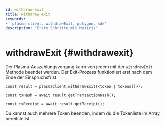 ```yaml
---
id: withdraw-exit
title: withdraw exit
keywords:
- 'plasma client, withdrawExit, polygon, sdk'
description: 'Erste Schritte mit Maticjs'
---
```


# withdrawExit {#withdrawexit}

Der Plasma-Auszahlungsvorgang kann von jedem mit der `withdrawExit`-Methode beendet werden. Der Exit-Prozess funktioniert erst nach dem Ende der Einspruchsfrist.

```
const result = plasmaClient.withdrawExit(<token | tokens[]>);

const txHash = await result.getTransactionHash();

const txReceipt = await result.getReceipt();

```

Du kannst auch mehrere Token beenden, indem du die Tokenliste im Array bereitstellst.

